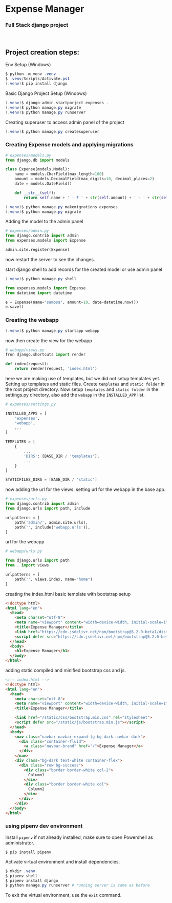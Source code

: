 # Expense Manager
### Full Stack django project

<br>

## Project creation steps:

Env Setup (Windows)
```Powershell
$ python -m venv .venv
$ .venv/Scripts/Activate.ps1
(.venv)$ pip install django
```

Basic Django Project Setup (Windows)
```Powershell
(.venv)$ django-admin startporject expenses .
(.venv)$ python manage.py migrate
(.venv)$ python manage.py runserver
```

Creating superuser to access admin panel of the project
```Powershell
(.venv)$ python manage.py createsuperuser
```

### Creating Expense models and applying migrations

```python
# expenses/models.py
from django.db import models

class Expense(models.Model):
    name = models.CharField(max_length=100)
    amount = models.DecimalField(max_digits=10, decimal_places=2)
    date = models.DateField()

    def __str__(self):
        return self.name + ' - ₹ ' + str(self.amount) + ' - ' + str(self.date)
```

```Powershell
(.venv)$ python manage.py makemigrations expenses
(.venv)$ python manage.py migrate
```

Adding the model to the admin panel
```python
# expenses/admin.py
from django.contrib import admin
from expenses.models import Expense

admin.site.register(Expense)
```
now restart the server to see the changes.


start django shell to add records for the created model or use admin panel
```Powershell
(.venv)$ python manage.py shell
```

```python
from expenses.models import Expense
from datetime import datetime

e = Expense(name="samosa", amount=10, date=datetime.now())
e.save()
```

### Creating the webapp

```Powershell
(.venv)$ python manage.py startapp webapp
```

now then create the view for the webapp
```python
# webapp/views.py
fron django.shortcuts import render

def index(request):
    return render(request, 'index.html')
```

here we are making use of templates, but we did not setup templates yet.
Setting up templates and static files.
Create `templates` and `static folder` in the root project directory.
Now setup `templates` and `static folder` in the settings.py directory, also add the `webapp` in the `INSTALLED_APP` list.

```python
# expenses/settings.py

INSTALLED_APPS = [
    'expenses',
    'webapp',
    ...
]

TEMPLATES = [
    {
        ...
        'DIRS': [BASE_DIR / 'templates'],
        ...
    }
]

STATICFILES_DIRS = [BASE_DIR / 'static']
```

now adding the url for the views.
setting url for the webapp in the base app.
```python
# expenses/urls.py
from django.contrib import admin
from django.urls import path, include

urlpatterns = [
    path('admin/', admin.site.urls),
    path('', include('webapp.urls')),
]
```

url for the webapp
```python
# webapp/urls.py

from django.urls import path
from . import views

urlpatterns = [
    path('', views.index, name="home")
]
```

creating the index.html basic template with bootstrap setup
```html
<!doctype html>
<html lang="en">
  <head>
    <meta charset="utf-8">
    <meta name="viewport" content="width=device-width, initial-scale=1">
    <title>Expense Manager</title>
    <link href="https://cdn.jsdelivr.net/npm/bootstrap@5.2.0-beta1/dist/css/bootstrap.min.css" rel="stylesheet" integrity="sha384-0evHe/X+R7YkIZDRvuzKMRqM+OrBnVFBL6DOitfPri4tjfHxaWutUpFmBp4vmVor" crossorigin="anonymous">
    <script defer src="https://cdn.jsdelivr.net/npm/bootstrap@5.2.0-beta1/dist/js/bootstrap.bundle.min.js" integrity="sha384-pprn3073KE6tl6bjs2QrFaJGz5/SUsLqktiwsUTF55Jfv3qYSDhgCecCxMW52nD2" crossorigin="anonymous"></script>
  </head>
  <body>
    <h1>Expense Manager</h1>
  </body>
</html>
```


adding static compiled and minified bootstrap css and js.

```html
<!-- index.html -->
<!doctype html>
<html lang="en">
  <head>
    <meta charset="utf-8">
    <meta name="viewport" content="width=device-width, initial-scale=1">
    <title>Expense Manager</title>

    <link href="/static/css/bootstrap.min.css" rel="stylesheet">
    <script defer src="/static/js/bootstrap.min.js"></script>
  </head>
  <body>
    <nav class="navbar navbar-expand-lg bg-dark navbar-dark">
      <div class="container-fluid">
        <a class="navbar-brand" href="/">Expense Manager</a>
      </div>
    </nav>
    <div class="bg-dark text-white container-flex">
      <div class="row bg-success">
        <div class="border border-white col-2">
          Column1
        </div>
        <div class="border border-white col">
          Column2
        </div>
      </div>
    </div>
  </body>
</html>
```

### using pipenv dev environment

Install `pipenv` if not already installed, make sure to open Powershell as administrator.
```Powershell(admin)
$ pip install pipenv
```

Activate virtual environment and install dependencies.
```Powershell
$ mkdir .venv
$ pipenv shell
$ pipenv install django
$ python manage.py runserver # running server is same as before
```

To exit the virtual environment, use the `exit` command.

